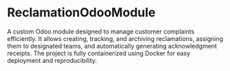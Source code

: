 # ReclamationOdooModule
A custom Odoo module designed to manage customer complaints efficiently. It allows creating, tracking, and archiving reclamations, assigning them to designated teams, and automatically generating acknowledgment receipts. The project is fully containerized using Docker for easy deployment and reproducibility.
